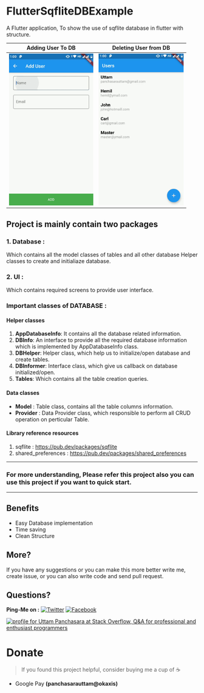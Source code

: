 # FlutterSqfliteDBExample

A Flutter application, To show the use of sqflite database in flutter with structure. 

|           Adding User To DB           |             Deleting User from DB              |
|------------------------------------|----------------------------------|
|  <img src="https://github.com/UttamPanchasara/FlutterDBExample/blob/master/gif/1_add_user.gif" height="400" alt="Screenshot"/> | <img src="https://github.com/UttamPanchasara/FlutterDBExample/blob/master/gif/2_delete_user.gif" height="400" alt="Screenshot"/> |


## Project is mainly contain two packages

### 1. Database :

  Which contains all the model classes of tables and all other database Helper classes to create and initialiaze database.

### 2. UI :

  Which contains required screens to provide user interface.
  
  
### Important classes of DATABASE :

#### Helper classes

1. **AppDatabaseInfo**: It contains all the database related information.
2. **DBInfo**: An interface to provide all the required database information which is implemented by AppDatabaseInfo class.
3. **DBHelper**: Helper class, which help us to initialize/open database and create tables.
4. **DBInformer**: Interface class, which give us callback on database initialized/open.
5. **Tables**: Which contains all the table creation queries.

#### Data classes

- **Model** : Table class, contains all the table columns information.
- **Provider** : Data Provider class, which responsible to perform all CRUD operation on perticular Table.

#### Library reference resources

1. sqflite : https://pub.dev/packages/sqflite
2. shared_preferences : https://pub.dev/packages/shared_preferences 

-----------------------------------------------------------------------------

### For more understanding, Please refer this project also you can use this project if you want to quick start.

-----------------------------------------------------------------------------

## Benefits
- Easy Database implementation
- Time saving
- Clean Structure

## More?
If you have any suggestions or you can make this more better write me, create issue, or you can also write code and send pull request.

## Questions?
 
**Ping-Me on :**  [![Twitter](https://img.shields.io/badge/Twitter-%40UTM__Panchasara-blue.svg)](https://twitter.com/UTM_Panchasara)
[![Facebook](https://img.shields.io/badge/Facebook-Uttam%20Panchasara-blue.svg)](https://www.facebook.com/UttamPanchasara94)


<a href="https://stackoverflow.com/users/5719935/uttam-panchasara">
<img src="https://stackoverflow.com/users/flair/5719935.png" width="208" height="58" alt="profile for Uttam Panchasara at Stack Overflow, Q&amp;A for professional and enthusiast programmers" title="profile for Uttam Panchasara at Stack Overflow, Q&amp;A for professional and enthusiast programmers">
</a>


# Donate
> If you found this project helpful, consider buying me a cup of :coffee:
- Google Pay **(panchasarauttam@okaxis)**
